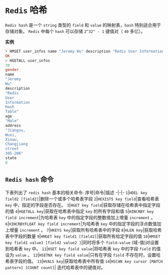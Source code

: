 # `Redis` 哈希
`Redis hash` 是一个 `string` 类型的 `field` 和 `value` 的映射表，`hash` 特别适合用于存储对象。
`Redis` 中每个 `hash` 可以存储 `2^32^ - 1` 键值对（ `40` 多亿）。

**实例**
```powershell
> HMSET user_infos name "Jeremy Wu" description "Redis User Information Hash Table" age 30 gender "Male" address "Jiangsu, Wuxi, Xinwu, Changjiang street 305-206" state 0
OK
> HGETALL user_infos
30
gender
name
"Jeremy
Wu"
description
"Redis
User
Information
Hash
Table"
age
"Male"
address
"Jiangsu,
Wuxi,
Xinwu,
Changjiang
street
305-206"
state
0
```

## `Redis hash` 命令
下表列出了 `redis hash` 基本的相关命令:
序号|命令|描述
-|-|-
`1`|`HDEL key field2 [field2]`|删除一个或多个哈希表字段
`2`|`HEXISTS key field`|查看哈希表 `key` 中，指定的字段是否存在。
`3`|`HGET key field`|获取存储在哈希表中指定字段的值
`4`|`HGETALL key`|获取在哈希表中指定 `key` 的所有字段和值
`5`|`HINCRBY key field increment`|为哈希表 `key` 中的指定字段的整数值加上增量 `increment` 。
`6`|`HINCRBYFLOAT key field increment`|为哈希表 `key` 中的指定字段的浮点数值加上增量 `increment` 。
`7`|`HKEYS key`|获取所有哈希表中的字段
`8`|`HLEN key`|获取哈希表中字段的数量
`9`|`HMGET key field1 [field2]`|获取所有给定字段的值
`10`|`HMSET key field1 value1 [field2 value2 ]`|同时将多个 `field-value` (域-值)对设置到哈希表 `key` 中。
`11`|`HSET key field value`|将哈希表 `key` 中的字段 `field` 的值设为 `value` 。
`12`|`HSETNX key field value`|只有在字段 `field` 不存在时，设置哈希表字段的值。
`13`|`HVALS key`|获取哈希表中所有值
`14`|`HSCAN key cursor [MATCH pattern] [COUNT count]`| 迭代哈希表中的键值对。

